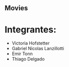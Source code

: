 ## Movies

# Integrantes:

- Victoria Hofstetter
- Gabriel Nicolas Lanzillotti
- Emir Tonn
- Thiago Delgado 
